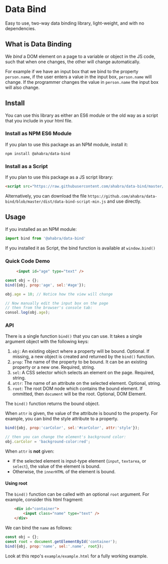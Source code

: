 # Data Bind
Easy to use, two-way data binding library, light-weight, and with no dependencies.


## What is Data Binding
We _bind_ a DOM element on a page to a variable or object in the JS code, such that when
one changes, the other will change automatically. 

For example if we have an input box that we bind to the property `person.name`,
if the user enters a value in the input box, `person.name` will change. If the programmer
changes the value in `person.name` the input box will also change.

## Install
You can use this library as either an ES6 module or the old way as a script that 
you include in your html file.

### Install as NPM ES6 Module
If you plan to use this package as an NPM module, install it:

    npm install @ahabra/data-bind


### Install as a Script
If you plan to use this package as a JS script library:

```html
<script src="https://raw.githubusercontent.com/ahabra/data-bind/master/dist/data-bind-script-min.js"></script>
```

Alternatively, you can download the file 
`https://github.com/ahabra/data-bind/blob/master/dist/data-bind-script-min.js` 
and use directly.

## Usage
If you installed as an NPM module:
```js
import bind from '@ahabra/data-bind'
```

If you installed it as Script, the bind function is available at `window.bind()`


### Quick Code Demo
```html
     <input id="age" type="text" />
```

```js
const obj = {};
bind({obj, prop:'age', sel:'#age'});

obj.age = 10; // Notice how the view will change

// Now manually edit the input box on the page
// then from the browser's console tab:
consol.log(obj.age);
```
### API
There is a single function `bind()` that you can use. It takes a single argument
object with the following keys:

1. `obj`: An existing object where a property will be bound. Optional. If missing, 
    a new object is created and returned by the `bind()` function.
2. `prop`: The name of the property to be bound. It can be an existing
        property or a new one. Required, string.
3. `sel`: A CSS selector which selects an element on the page. Required, string.
4. `attr`: The name of an attribute on the selected element. Optional, string.
5. `root`: The root DOM node which contains the bound element. If ommitted, then
        `document` will be the root. Optional, DOM Element.

The `bind()` function returns the bound object.

When `attr` is given, the value of the attribute is bound to the property.
For example, you can bind the style attribute to a property.
```js
bind({obj, prop:'carColor', sel:'#carColor', attr:'style'});

// then you can change the element's background color:
obj.carColor = 'background-color:red';
```

When `attr` is __not__ given:
* If the selected element is input-type element (`input`, `textarea`, or `select`), 
    the value of the element is bound.
* Otherwise, the `innerHTML` of the element is bound.

#### Using root
The `bind()` function can be called with an optional `root` argument. For example, consider this html fragment:

```html
    <div id="container">
        <input class="name" type="text" />
    </div>
```
We can bind the `name` as follows:

```js
const obj = {};
const root = document.getElementById('container');
bind({obj, prop:'name', sel:'.name', root});
```


Look at this repo's `example/example.html` for a fully working example.
